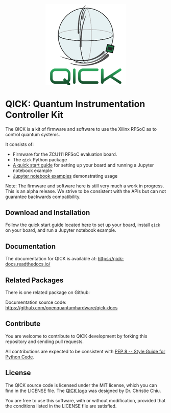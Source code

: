 
<p align="center">
 <img src="graphics/logoQICK.svg" alt="QICK logo" width=50% height=auto>
</p>

# QICK: Quantum Instrumentation Controller Kit

The QICK is a kit of firmware and software to use the Xilinx RFSoC as to control quantum systems.

It consists of:
* Firmware for the ZCU111 RFSoC evaluation board.  
* The `qick` Python package
* [A quick start guide](quick_start) for setting up your board and running a Jupyter notebook example
* [Jupyter notebook examples](qick_demos) demonstrating usage

Note: The firmware and software here is still very much a work in progress. This is an alpha release. We strive to be consistent with the APIs but can not guarantee backwards compatibility.


Download and Installation
-------------------------

Follow the quick start guide located [here](quick_start) to set up your board, install `qick` on your board, and run a Jupyter notebook example. 

Documentation
-------------

The documentation for QICK is available at: https://qick-docs.readthedocs.io/

Related Packages
----------------

There is one related package on Github:

Documentation source code: https://github.com/openquantumhardware/qick-docs


Contribute
----------

You are welcome to contribute to QICK development by forking this repository and sending pull requests.

All contributions are expected to be consistent with [PEP 8 -- Style Guide for Python Code](https://www.python.org/dev/peps/pep-0008/).

License
-------
The QICK source code is licensed under the MIT license, which you can find in the LICENSE file.
The [QICK logo](graphics/logoQICK.svg) was designed by Dr. Christie Chiu.

You are free to use this software, with or without modification, provided that the conditions listed in the LICENSE file are satisfied.

